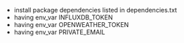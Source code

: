 - install package dependencies listed in dependencies.txt
- having env_var INFLUXDB_TOKEN
- having env_var OPENWEATHER_TOKEN
- having env_var PRIVATE_EMAIL